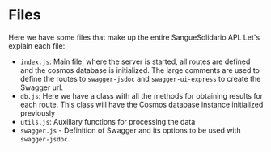 # Files
Here we have some files that make up the entire SangueSolidario API. Let's explain each file:

* `index.js`: Main file, where the server is started, all routes are defined and the cosmos database is initialized. The large comments are used to define the routes to `swagger-jsdoc` and `swagger-ui-express` to create the Swagger url.
* `db.js`: Here we have a class with all the methods for obtaining results for each route. This class will have the Cosmos database instance initialized previously
* `utils.js`: Auxiliary functions for processing the data
* `swagger.js` - Definition of Swagger and its options to be used with `swagger-jsdoc`.
